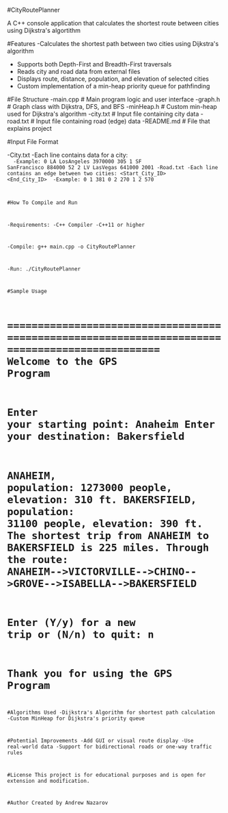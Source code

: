 #CityRoutePlanner

A C++ console application that calculates the shortest route between cities using Dijkstra's algortithm 

#Features
-Calculates the shortest path between two cities using Dijkstra's algorithm
- Supports both Depth-First and Breadth-First traversals
- Reads city and road data from external files
- Displays route, distance, population, and elevation of selected cities
- Custom implementation of a min-heap priority queue for pathfinding

#File Structure
-main.cpp          # Main program logic and user interface
-graph.h           # Graph class with Dijkstra, DFS, and BFS
-minHeap.h         # Custom min-heap used for Dijkstra's algorithm
-city.txt          # Input file containing city data
-road.txt          # Input file containing road (edge) data
-README.md         # File that explains project

#Input File Format

-City.txt
   -Each line contains data for a city: <ID> <Code> <Name> <Population> <Elevation>
   -Example:
       0 LA LosAngeles 3970000 305
       1 SF SanFrancisco 884000 52
       2 LV LasVegas 641000 2001
-Road.txt
  -Each line contains an edge between two cities: <Start_City_ID> <End_City_ID> <Distance>
  -Example:
      0 1 381
      0 2 270
      1 2 570

  #How To Compile and Run

  -Requirements:
    -C++ Compiler
    -C++11 or higher

  -Compile:
    g++ main.cpp -o CityRoutePlanner

  -Run:
    ./CityRoutePlanner

#Sample Usage

=============================================================================================== 
******Welcome to the GPS Program******
=============================================================================================== 
Enter your starting point: Anaheim
Enter your destination: Bakersfield
=============================================================================================== 
ANAHEIM, population: 1273000 people, elevation: 310 ft.
BAKERSFIELD, population: 31100 people, elevation: 390 ft.
The shortest trip from ANAHEIM to BAKERSFIELD is 225 miles.
Through the route: ANAHEIM-->VICTORVILLE-->CHINO-->GROVE-->ISABELLA-->BAKERSFIELD
=============================================================================================== 
Enter (Y/y) for a new trip or (N/n) to quit: n
=============================================================================================== 
Thank you for using the GPS Program
===============================================================================================

#Algorithms Used
  -Dijkstra's Algorithm for shortest path calculation
  -Custom MinHeap for Dijkstra's priority queue

#Potential Improvements
  -Add GUI or visual route display
  -Use real-world data 
  -Support for bidirectional roads or one-way traffic rules

#License 
This project is for educational purposes and is open for extension and modification.

#Author
Created by Andrew Nazarov

